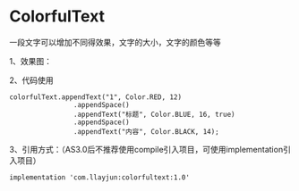# ColorfulText
一段文字可以增加不同得效果，文字的大小，文字的颜色等等

1、效果图：


2、代码使用

```
colorfulText.appendText("1", Color.RED, 12)
                .appendSpace()
                .appendText("标题", Color.BLUE, 16, true)
                .appendSpace()
                .appendText("内容", Color.BLACK, 14);
```

3、引用方式：（AS3.0后不推荐使用compile引入项目，可使用implementation引入项目）
```
implementation 'com.llayjun:colorfultext:1.0'
```
